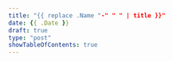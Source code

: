 ```yaml
---
title: "{{ replace .Name "-" " " | title }}"
date: {{ .Date }}
draft: true
type: "post"
showTableOfContents: true
---
```


